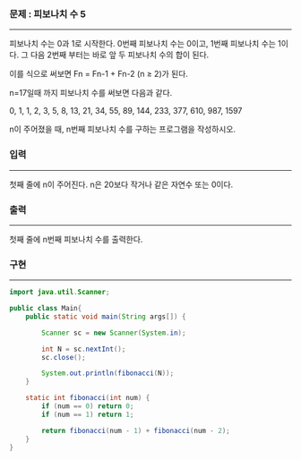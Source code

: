 ### 문제 : 피보나치 수 5

<hr >

피보나치 수는 0과 1로 시작한다. 0번째 피보나치 수는 0이고, 1번째 피보나치 수는 1이다. 그 다음 2번째 부터는 바로 앞 두 피보나치 수의 합이 된다.

이를 식으로 써보면 Fn = Fn-1 + Fn-2 (n ≥ 2)가 된다.

n=17일때 까지 피보나치 수를 써보면 다음과 같다.

0, 1, 1, 2, 3, 5, 8, 13, 21, 34, 55, 89, 144, 233, 377, 610, 987, 1597

n이 주어졌을 때, n번째 피보나치 수를 구하는 프로그램을 작성하시오.

### 입력

<hr >

첫째 줄에 n이 주어진다. n은 20보다 작거나 같은 자연수 또는 0이다.

### 출력

<hr >

첫째 줄에 n번째 피보나치 수를 출력한다.

### 구현

<hr >

~~~ Java
import java.util.Scanner;

public class Main{
    public static void main(String args[]) {

        Scanner sc = new Scanner(System.in);

        int N = sc.nextInt();
        sc.close();

        System.out.println(fibonacci(N));
    }

    static int fibonacci(int num) {
        if (num == 0) return 0;
        if (num == 1) return 1;

        return fibonacci(num - 1) + fibonacci(num - 2);
    }
}
~~~